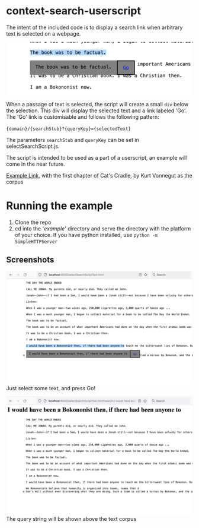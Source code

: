 # context-search-userscript
The intent of the included code is to display a search link when arbitrary text is selected on a webpage.

![The code in action](/example/screenshots/in_action.png)

When a passage of text is selected, the script will create a small `div` below the selection. This div will display the selected text and a link labeled 'Go'. 
The 'Go' link is customisable and follows the following pattern:

`{domain}/{searchStub}?{queryKey}={selectedText}`

The parameters `searchStub` and `queryKey` can be set in selectSearchScript.js.

The script is intended to be used as a part of a userscript, an example will come in the near future.

[Example Link](https://mcat-ee.github.io/context-search-example/), with the first chapter of Cat's Cradle, by Kurt Vonnegut as the corpus
# Running the example

1. Clone the repo
2. cd into the '_example_' directory and serve the directory with the platform of your choice. If you have python installed, use `python -m SimpleHTTPServer`

## Screenshots
![Just select some text, and press Go!](/example/screenshots/1.png)
Just select some text, and press Go!


![The query string will be shown above the text corpus](/example/screenshots/2.png)
The query string will be shown above the text corpus
